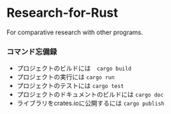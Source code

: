 # Research-for-Rust
For comparative research with other programs.

### コマンド忘備録
* プロジェクトのビルドには　`cargo build`
* プロジェクトの実行には `cargo run`
* プロジェクトのテストには `cargo test`
* プロジェクトのドキュメントのビルドには `cargo doc`
* ライブラリをcrates.ioに公開するには `cargo publish`